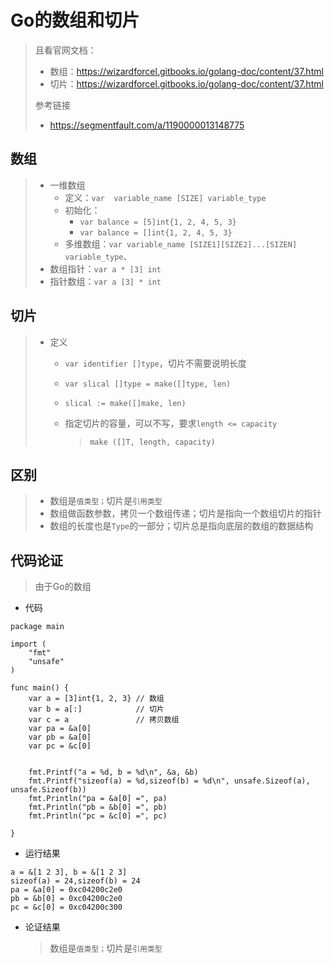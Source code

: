 # Go的数组和切片

> 且看官网文档：
>
>   *   数组：https://wizardforcel.gitbooks.io/golang-doc/content/37.html
>   *   切片：https://wizardforcel.gitbooks.io/golang-doc/content/37.html
>
> 参考链接
>
>   *   https://segmentfault.com/a/1190000013148775

## 数组

>   *   一维数组
>       *   定义：`var  variable_name [SIZE] variable_type`
>       *   初始化：
>           *   `var balance = [5]int{1, 2, 4, 5, 3}`
>           *   `var balance = []int{1, 2, 4, 5, 3}`
>       *   多维数组：`var variable_name [SIZE1][SIZE2]...[SIZEN] variable_type`、
>   *   数组指针：`var a * [3] int`
>   *   指针数组：`var a [3] * int`

## 切片

>   *   定义
>
>       *   `var identifier []type`，切片不需要说明长度
>
>       *   `var slical []type = make([]type, len)`
>
>       *   `slical := make([]make, len)`
>
>       *   指定切片的容量，可以不写，要求`length <= capacity`
>
>           >   `make ([]T, length, capacity)`

## 区别

>   *   数组是`值类型；`切片是`引用类型`
>   *   数组做函数参数，拷贝一个数组传递；切片是指向一个数组切片的指针
>   *   数组的长度也是`Type`的一部分；切片总是指向底层的数组的数据结构

## 代码论证

>   由于Go的数组

*   代码

```
package main

import (
	"fmt"
	"unsafe"
)

func main() {
	var a = [3]int{1, 2, 3} // 数组
	var b = a[:]            // 切片
	var c = a               // 拷贝数组
	var pa = &a[0]
	var pb = &a[0]
	var pc = &c[0]


	fmt.Printf("a = %d, b = %d\n", &a, &b)
	fmt.Printf("sizeof(a) = %d,sizeof(b) = %d\n", unsafe.Sizeof(a), unsafe.Sizeof(b))
	fmt.Println("pa = &a[0] =", pa)
	fmt.Println("pb = &b[0] =", pb)
	fmt.Println("pc = &c[0] =", pc)

}
```

*   运行结果

```
a = &[1 2 3], b = &[1 2 3]
sizeof(a) = 24,sizeof(b) = 24
pa = &a[0] = 0xc04200c2e0
pb = &b[0] = 0xc04200c2e0
pc = &c[0] = 0xc04200c300
```

*   论证结果

    >   数组是`值类型；`切片是`引用类型`
